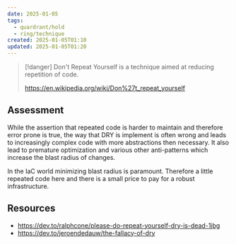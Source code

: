 ```yaml
---
date: 2025-01-05
tags:
  - quardrant/hold
  - ring/technique
created: 2025-01-05T01:10
updated: 2025-01-05T01:20
---
```

> [!danger]
> Don't Repeat Yourself is a technique aimed at reducing repetition of code.
>
> https://en.wikipedia.org/wiki/Don%27t_repeat_yourself

## Assessment

While the assertion that repeated code is harder to maintain and therefore error prone is true, the way that DRY is implement is often wrong and leads to increasingly complex code with more abstractions then necessary.  It also lead to premature optimization and various other anti-patterns which increase the blast radius of changes.

In the IaC world minimizing blast radius is paramount.  Therefore a little repeated code here and there is a small price to pay for a robust infrastructure.

## Resources

- https://dev.to/ralphcone/please-do-repeat-yourself-dry-is-dead-1jbg
- https://dev.to/jeroendedauw/the-fallacy-of-dry
